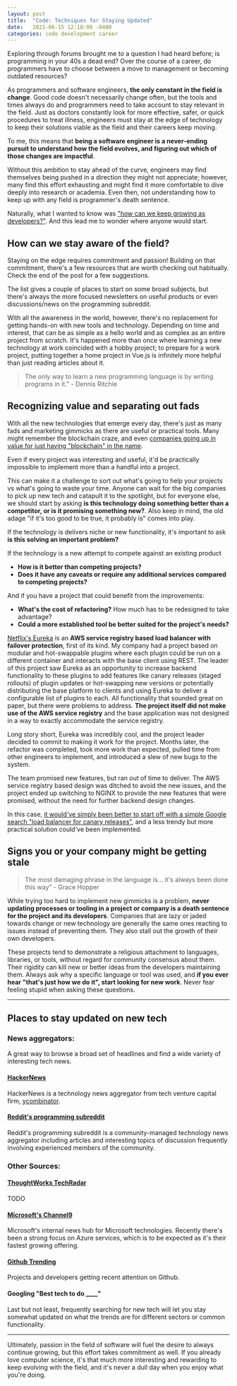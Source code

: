 ```yaml
---
layout: post
title:  "Code: Techniques for Staying Updated"
date:   2021-06-15 12:18:00 -0400
categories: code development career
---
```


Exploring through forums brought me to a question I had heard before; is programming in your 40s a dead end? Over the course of a career, do programmers have to choose between a move to management or becoming outdated resources?

As programmers and software engineers, **the only constant in the field is change**. Good code doesn't necessarily change often, but the tools and times always do and programmers need to take account to stay relevant in the field. Just as doctors constantly look for more effective, safer, or quick procedures to treat illness, engineers must stay at the edge of technology to keep their solutions viable as the field and their careers keep moving.

To me, this means that **being a software engineer is a never-ending pursuit to understand how the field evolves, and figuring out which of those changes are impactful**.

Without this ambition to stay ahead of the curve, engineers may find themselves being pushed in a direction they might not appreciate; however, many find this effort exhausting and might find it more comfortable to dive deeply into research or academia. Even then, not understanding how to keep up with any field is programmer's death sentence.

Naturally, what I wanted to know was <u>"how can we keep growing as developers?"</u>. And this lead me to wonder where anyone would start.

## How can we stay aware of the field?
Staying on the edge requires commitment and passion! Building on that commitment, there's a few resources that are worth checking out habitually. Check the end of the post for a few suggestions.

The list gives a couple of places to start on some broad subjects, but there's always the more focused newsletters on useful products or even discussions/news on the programming subreddit.

With all the awareness in the world, however, there's no replacement for getting hands-on with new tools and technology. Depending on time and interest, that can be as simple as a hello world and as complex as an entire project from scratch. It's happened more than once where learning a new technology at work coincided with a hobby project; to prepare for a work project, putting together a home project in Vue.js is infinitely more helpful than just reading articles about it.

> The only way to learn a new programming language is by writing programs in it." - Dennis Ritchie

## Recognizing value and separating out fads
With all the new technologies that emerge every day, there's just as many fads and marketing gimmicks as there are useful or practical tools. Many might remember the blockchain craze, and even [companies going up in value for just having "blockchain" in the name](https://www.bloomberg.com/news/articles/2017-12-21/crypto-craze-sees-long-island-iced-tea-rename-as-long-blockchain). 

Even if every project was interesting and useful, it'd be practically impossible to implement more than a handful into a project.

This can make it a challenge to sort out what's going to help your projects vs what's going to waste your time. Anyone can wait for the big companies to pick up new tech and catapult it to the spotlight, but for everyone else, we should start by asking **is this technology doing something better than a competitor, or is it promising something new?**. Also keep in mind, the old adage "if it's too good to be true, it probably is" comes into play.

If the technology is delivers niche or new functionality, it's important to ask **is this solving an important problem?**

If the technology is a new attempt to compete against an existing product
- **How is it better than competing projects?**
- **Does it have any caveats or require any additional services compared to competing projects?**

And if you have a project that could benefit from the improvements:
- **What's the cost of refactoring?** How much has to be redesigned to take advantage?
- **Could a more established tool be better suited for the project's needs?**

[Netflix's Eureka](https://github.com/Netflix/eureka) is an **AWS service registry based load balancer with failover protection**, first of its kind. My company had a project based on modular and hot-swappable plugins where each plugin could be run on a different container and interacts with the base client using REST. The leader of this project saw Eureka as an opportunity to increase backend functionality to these plugins to add features like canary releases (staged rollouts) of plugin updates or hot-swapping new versions or potentially distributing the base platform to clients and using Eureka to deliver a configurable list of plugins to each. All functionality that sounded great on paper, but there were problems to address. **The project itself did not make use of the AWS service registry** and the base application was not designed in a way to exactly accommodate the service registry.

Long story short, Eureka was incredibly cool, and the project leader decided to commit to making it work for the project. Months later, the refactor was completed, took more work than expected, pulled time from other engineers to implement, and introduced a slew of new bugs to the system.

The team promised new features, but ran out of time to deliver. The AWS service registry based design was ditched to avoid the new issues, and the project ended up switching to NGINX to provide the new features that were promised, without the need for further backend design changes.

In this case, <u>it would've simply been better to start off with a simple Google search "load balancer for canary releases"</u>, and a less trendy but more practical solution could've been implemented.

## Signs you or your company might be getting stale

> The most damaging phrase in the language is... it's always been done this way” - Grace Hopper

While trying too hard to implement new gimmicks is a problem, **never updating processes or tooling in a project or company is a death sentence for the project and its developers**. Companies that are lazy or jaded towards change or new technology are generally the same ones reacting to issues instead of preventing them. They also stall out the growth of their own developers.

These projects tend to demonstrate a religious attachment to languages, libraries, or tools, without regard for community consensus about them. Their rigidity can kill new or better ideas from the developers maintaining them. Always ask why a specific language or tool was used, and **if you ever hear "that's just how we do it", start looking for new work**. Never fear feeling stupid when asking these questions.

---
## Places to stay updated on new tech
### News aggregators:
A great way to browse a broad set of headlines and find a wide variety of interesting tech news.

#### [HackerNews](https://news.ycombinator.com)
HackerNews is a technology news aggregator from tech venture capital firm, [ycombinator](https://ycombinator.com). 

#### [Reddit's programming subreddit](https://reddit.com/r/programming)
Reddit's programming subreddit is a community-managed technology news aggregator including articles and interesting topics of discussion frequently involving experienced members of the community.

### Other Sources: 
#### [ThoughtWorks TechRadar](https://www.thoughtworks.com/radar)
TODO
#### [Microsoft's Channel9](https://channel9.msdn.com)
Microsoft's internal news hub for Microsoft technologies. Recently there's been a strong focus on Azure services, which is to be expected as it's their fastest growing offering.
#### [Github Trending](https://github.com/trending)
Projects and developers getting recent attention on Github.
#### Googling "Best tech to do ____"
Last but not least, frequently searching for new tech will let you stay somewhat updated on what the trends are for different sectors or common functionality.

---
Ultimately, passion in the field of software will fuel the desire to always continue growing, but this effort takes commitment as well. If you already love computer science, it's that much more interesting and rewarding to keep evolving with the field, and it's never a dull day when you enjoy what you're doing.
